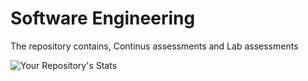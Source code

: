 # Software Engineering
The repository contains, 
Continus assessments and Lab assessments

![Your Repository's Stats](https://github-readme-stats.vercel.app/api?username=notsointresting&show_icons=true)
